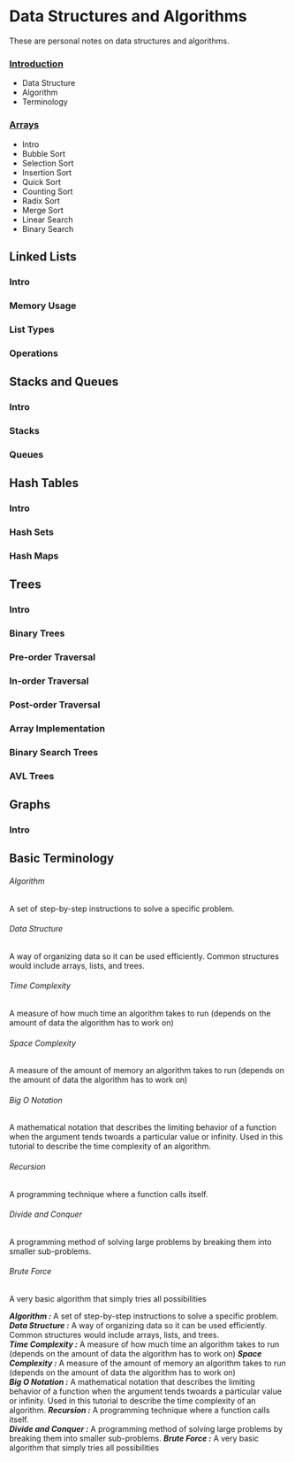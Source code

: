# Data Structures and Algorithms
These are personal notes on data structures and algorithms.

### [Introduction](01-Introduction/Readme.md)
- Data Structure
- Algorithm
- Terminology

### [Arrays](02-Arrays/Readme.md)
- Intro
- Bubble Sort
- Selection Sort
- Insertion Sort
- Quick Sort
- Counting Sort
- Radix Sort
- Merge Sort
- Linear Search
- Binary Search

## Linked Lists
### Intro
### Memory Usage
### List Types
### Operations

## Stacks and Queues
### Intro
### Stacks
### Queues

## Hash Tables
### Intro
### Hash Sets
### Hash Maps

## Trees
### Intro
### Binary Trees
### Pre-order Traversal
### In-order Traversal
### Post-order Traversal
### Array Implementation
### Binary Search Trees
### AVL Trees

## Graphs
### Intro




## Basic Terminology

###### Algorithm
A set of step-by-step instructions to solve a specific problem.  

###### Data Structure
A way of organizing data so it can be used efficiently.  Common structures would include arrays, lists, and trees.  

###### Time Complexity
A measure of how much time an algorithm takes to run (depends on the amount of data the algorithm has to work on)

###### Space Complexity
A measure of the amount of memory an algorithm takes to run (depends on the amount of data the algorithm has to work on)  

###### Big O Notation
A mathematical notation that describes the limiting behavior of a function when the argument tends twoards a particular value or infinity.  Used in this tutorial to describe the time complexity of an algorithm.

###### Recursion
A programming technique where a function calls itself.  

###### Divide and Conquer
A programming method of solving large problems by breaking them into smaller sub-problems.

###### Brute Force
A very basic algorithm that simply tries all possibilities

***Algorithm :*** A set of step-by-step instructions to solve a specific problem.  
***Data Structure :*** A way of organizing data so it can be used efficiently.  Common structures would include arrays, lists, and trees.  
***Time Complexity :*** A measure of how much time an algorithm takes to run (depends on the amount of data the algorithm has to work on)
***Space Complexity :*** A measure of the amount of memory an algorithm takes to run (depends on the amount of data the algorithm has to work on)  
***Big O Notation :*** A mathematical notation that describes the limiting behavior of a function when the argument tends twoards a particular value or infinity.  Used in this tutorial to describe the time complexity of an algorithm.
***Recursion :*** A programming technique where a function calls itself.  
***Divide and Conquer :*** A programming method of solving large problems by breaking them into smaller sub-problems.
***Brute Force :*** A very basic algorithm that simply tries all possibilities
